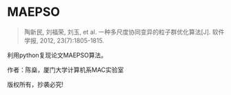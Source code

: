 # MAEPSO

> 陶新民, 刘福荣, 刘玉, et al. 一种多尺度协同变异的粒子群优化算法[J]. 软件学报, 2012, 23(7):1805-1815.

利用python复现论文MAEPSO算法。

作者：陈燊，厦门大学计算机系MAC实验室

版权所有，抄袭必究!

